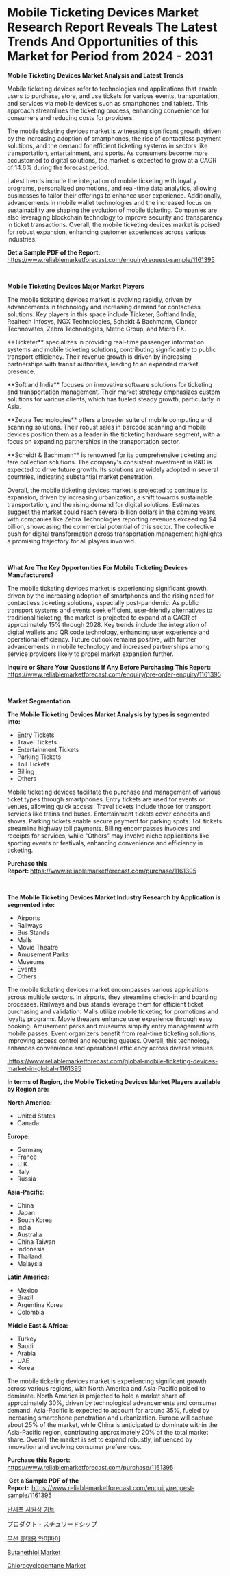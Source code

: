 <p><h1>Mobile Ticketing Devices Market Research Report Reveals The Latest Trends And Opportunities of this Market for Period from 2024 - 2031</h1></p><p><strong>Mobile Ticketing Devices Market Analysis and Latest Trends</strong></p>
<p><p>Mobile ticketing devices refer to technologies and applications that enable users to purchase, store, and use tickets for various events, transportation, and services via mobile devices such as smartphones and tablets. This approach streamlines the ticketing process, enhancing convenience for consumers and reducing costs for providers.</p><p>The mobile ticketing devices market is witnessing significant growth, driven by the increasing adoption of smartphones, the rise of contactless payment solutions, and the demand for efficient ticketing systems in sectors like transportation, entertainment, and sports. As consumers become more accustomed to digital solutions, the market is expected to grow at a CAGR of 14.6% during the forecast period. </p><p>Latest trends include the integration of mobile ticketing with loyalty programs, personalized promotions, and real-time data analytics, allowing businesses to tailor their offerings to enhance user experience. Additionally, advancements in mobile wallet technologies and the increased focus on sustainability are shaping the evolution of mobile ticketing. Companies are also leveraging blockchain technology to improve security and transparency in ticket transactions. Overall, the mobile ticketing devices market is poised for robust expansion, enhancing customer experiences across various industries.</p></p>
<p><strong>Get a Sample PDF of the Report:&nbsp;</strong> <a href="https://www.reliablemarketforecast.com/enquiry/request-sample/1161395">https://www.reliablemarketforecast.com/enquiry/request-sample/1161395</a></p>
<p>&nbsp;</p>
<p><strong>Mobile Ticketing Devices Major Market Players</strong></p>
<p><p>The mobile ticketing devices market is evolving rapidly, driven by advancements in technology and increasing demand for contactless solutions. Key players in this space include Ticketer, Softland India, Realtech Infosys, NGX Technologies, Scheidt & Bachmann, Clancor Technovates, Zebra Technologies, Metric Group, and Micro FX.</p><p>**Ticketer** specializes in providing real-time passenger information systems and mobile ticketing solutions, contributing significantly to public transport efficiency. Their revenue growth is driven by increasing partnerships with transit authorities, leading to an expanded market presence.</p><p>**Softland India** focuses on innovative software solutions for ticketing and transportation management. Their market strategy emphasizes custom solutions for various clients, which has fueled steady growth, particularly in Asia. </p><p>**Zebra Technologies** offers a broader suite of mobile computing and scanning solutions. Their robust sales in barcode scanning and mobile devices position them as a leader in the ticketing hardware segment, with a focus on expanding partnerships in the transportation sector.</p><p>**Scheidt & Bachmann** is renowned for its comprehensive ticketing and fare collection solutions. The company's consistent investment in R&D is expected to drive future growth. Its solutions are widely adopted in several countries, indicating substantial market penetration.</p><p>Overall, the mobile ticketing devices market is projected to continue its expansion, driven by increasing urbanization, a shift towards sustainable transportation, and the rising demand for digital solutions. Estimates suggest the market could reach several billion dollars in the coming years, with companies like Zebra Technologies reporting revenues exceeding $4 billion, showcasing the commercial potential of this sector. The collective push for digital transformation across transportation management highlights a promising trajectory for all players involved.</p></p>
<p>&nbsp;</p>
<p><strong>What Are The Key Opportunities For Mobile Ticketing Devices Manufacturers?</strong></p>
<p><p>The mobile ticketing devices market is experiencing significant growth, driven by the increasing adoption of smartphones and the rising need for contactless ticketing solutions, especially post-pandemic. As public transport systems and events seek efficient, user-friendly alternatives to traditional ticketing, the market is projected to expand at a CAGR of approximately 15% through 2028. Key trends include the integration of digital wallets and QR code technology, enhancing user experience and operational efficiency. Future outlook remains positive, with further advancements in mobile technology and increased partnerships among service providers likely to propel market expansion further.</p></p>
<p><strong>Inquire or Share Your Questions If Any Before Purchasing This Report:</strong> <a href="https://www.reliablemarketforecast.com/enquiry/pre-order-enquiry/1161395">https://www.reliablemarketforecast.com/enquiry/pre-order-enquiry/1161395</a></p>
<p>&nbsp;</p>
<p><strong>Market Segmentation</strong></p>
<p><strong>The Mobile Ticketing Devices Market Analysis by types is segmented into:</strong></p>
<p><ul><li>Entry Tickets</li><li>Travel Tickets</li><li>Entertainment Tickets</li><li>Parking Tickets</li><li>Toll Tickets</li><li>Billing</li><li>Others</li></ul></p>
<p><p>Mobile ticketing devices facilitate the purchase and management of various ticket types through smartphones. Entry tickets are used for events or venues, allowing quick access. Travel tickets include those for transport services like trains and buses. Entertainment tickets cover concerts and shows. Parking tickets enable secure payment for parking spots. Toll tickets streamline highway toll payments. Billing encompasses invoices and receipts for services, while "Others" may involve niche applications like sporting events or festivals, enhancing convenience and efficiency in ticketing.</p></p>
<p><strong>Purchase this Report:&nbsp;</strong><a href="https://www.reliablemarketforecast.com/purchase/1161395">https://www.reliablemarketforecast.com/purchase/1161395</a></p>
<p>&nbsp;</p>
<p><strong>The Mobile Ticketing Devices Market Industry Research by Application is segmented into:</strong></p>
<p><ul><li>Airports</li><li>Railways</li><li>Bus Stands</li><li>Malls</li><li>Movie Theatre</li><li>Amusement Parks</li><li>Museums</li><li>Events</li><li>Others</li></ul></p>
<p><p>The mobile ticketing devices market encompasses various applications across multiple sectors. In airports, they streamline check-in and boarding processes. Railways and bus stands leverage them for efficient ticket purchasing and validation. Malls utilize mobile ticketing for promotions and loyalty programs. Movie theaters enhance user experience through easy booking. Amusement parks and museums simplify entry management with mobile passes. Event organizers benefit from real-time ticketing solutions, improving access control and reducing queues. Overall, this technology enhances convenience and operational efficiency across diverse venues.</p></p>
<p><a href="https://www.reliablemarketforecast.com/global-mobile-ticketing-devices-market-in-global-r1161395">&nbsp;https://www.reliablemarketforecast.com/global-mobile-ticketing-devices-market-in-global-r1161395</a></p>
<p><strong>In terms of Region, the Mobile Ticketing Devices Market Players available by Region are:</strong></p>
<p>
    <p> <strong> North America: </strong>
        <ul>
            <li>United States</li>
            <li>Canada</li>
        </ul>
        </p> 
    <p> <strong> Europe: </strong>
        <ul>
            <li>Germany</li>
            <li>France</li>
            <li>U.K.</li>
            <li>Italy</li>
            <li>Russia</li>
        </ul>
        </p> 
    <p> <strong> Asia-Pacific: </strong>
        <ul>
            <li>China</li>
            <li>Japan</li>
            <li>South Korea</li>
            <li>India</li>
            <li>Australia</li>
            <li>China Taiwan</li>
            <li>Indonesia</li>
            <li>Thailand</li>
            <li>Malaysia</li>
        </ul>
        </p> 
    <p> <strong> Latin America: </strong>
        <ul>
            <li>Mexico</li>
            <li>Brazil</li>
            <li>Argentina Korea</li>
            <li>Colombia</li>
        </ul>
        </p> 
    <p> <strong> Middle East & Africa: </strong>
        <ul>
            <li>Turkey</li>
            <li>Saudi</li>
            <li>Arabia</li>
            <li>UAE</li>
            <li>Korea</li>
        </ul>
    </p>
    </p>
<p><p>The mobile ticketing devices market is experiencing significant growth across various regions, with North America and Asia-Pacific poised to dominate. North America is projected to hold a market share of approximately 30%, driven by technological advancements and consumer demand. Asia-Pacific is expected to account for around 35%, fueled by increasing smartphone penetration and urbanization. Europe will capture about 25% of the market, while China is anticipated to dominate within the Asia-Pacific region, contributing approximately 20% of the total market share. Overall, the market is set to expand robustly, influenced by innovation and evolving consumer preferences.</p></p>
<p><strong>Purchase this Report: </strong><a href="https://www.reliablemarketforecast.com/purchase/1161395">https://www.reliablemarketforecast.com/purchase/1161395</a></p>
<p>&nbsp;<strong>Get a Sample PDF of the Report:&nbsp;&nbsp;</strong><a href="https://www.reliablemarketforecast.com/enquiry/request-sample/1161395">https://www.reliablemarketforecast.com/enquiry/request-sample/1161395</a></p>
<p><strong></strong></p>
<p><p><a href="https://medium.com/@deandreclark78/single-cell-sequencing-kit-market-%EC%9D%98-%EA%B8%80%EB%A1%9C%EB%B2%8C-%EC%8B%9C%EC%9E%A5-%EA%B0%9C%EC%9A%94%EB%8A%94-%EC%A0%84-%EC%84%B8%EA%B3%84-%EB%B0%8F-%EC%A3%BC%EC%9A%94-%EC%8B%9C%EC%9E%A5%EC%9D%98-%EC%82%B0%EC%97%85%EC%97%90-%EC%98%81%ED%96%A5%EC%9D%84-%EB%AF%B8%EC%B9%98%EB%8A%94-%EC%A3%BC%EC%9A%94-%ED%8A%B8%EB%A0%8C%EB%93%9C%EC%97%90-%EB%8C%80%ED%95%9C-%EB%8F%85%ED%8A%B9%ED%95%9C-%EA%B4%80%EC%A0%90%EC%9D%84-%EC%A0%9C%EA%B3%B5%ED%95%A9%EB%8B%88%EB%8B%A4-97b0d9cf866b">단세포 시퀀싱 키트</a></p><p><a href="https://medium.com/@stellaca2cz/%E8%A3%BD%E5%93%81%E7%AE%A1%E7%90%86%E5%B8%82%E5%A0%B4%E3%81%AB%E9%96%A2%E3%81%99%E3%82%8B%E5%B0%86%E6%9D%A5%E3%81%AE%E6%B4%9E%E5%AF%9F-2024%E5%B9%B4%E3%81%8B%E3%82%892031%E5%B9%B4%E3%81%AE%E3%83%88%E3%83%AC%E3%83%B3%E3%83%89%E3%81%A8%E5%9C%B0%E5%9F%9F%E5%88%86%E6%9E%90-e3f9fc22fb80">プロダクト・スチュワードシップ</a></p><p><a href="https://medium.com/@deandreclark78/%EC%84%B8%EA%B3%84-wireless-portable-wifi-market-%EC%9D%80-2024%EC%97%90%EC%84%9C-2031%EB%A1%9C-%EC%97%B0%ED%8F%89%EA%B7%A0-%EC%A6%9D%EA%B0%80%EC%9C%A8%EC%9D%84-%EB%B3%B4%EC%9D%BC-%EA%B2%83%EC%9C%BC%EB%A1%9C-%EC%98%88%EC%83%81%EB%90%A9%EB%8B%88%EB%8B%A4-3274e9644af7">무선 휴대용 와이파이</a></p><p><a href="https://issuu.com/reportprime-2/docs/butanethiol-market-size-2030.pptx_8b260872e7372e">Butanethiol Market</a></p><p><a href="https://issuu.com/reportprime-2/docs/chlorocyclopentane-market-size-2030_b02678bc64cba7">Chlorocyclopentane Market</a></p></p>